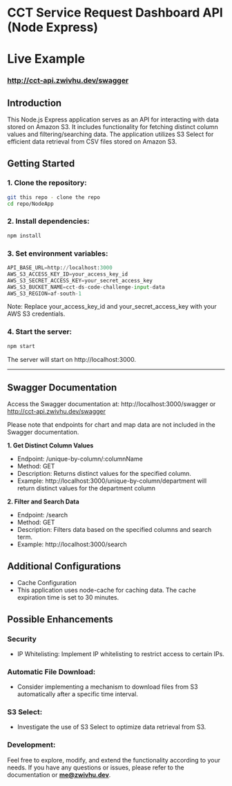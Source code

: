 # CCT Service Request Dashboard API (Node Express)


# Live Example
### http://cct-api.zwivhu.dev/swagger


## Introduction

This Node.js Express application serves as an API for interacting with data stored on Amazon S3. It includes functionality for fetching distinct column values and filtering/searching data. The application utilizes S3 Select for efficient data retrieval from CSV files stored on Amazon S3.

## Getting Started

### 1. Clone the repository:

   ```bash
   git this repo - clone the repo
   cd repo/NodeApp
  ```

### 2. Install dependencies:

   ```bash
   npm install
   ```

### 3. Set environment variables:
```python
API_BASE_URL=http://localhost:3000
AWS_S3_ACCESS_KEY_ID=your_access_key_id
AWS_S3_SECRET_ACCESS_KEY=your_secret_access_key
AWS_S3_BUCKET_NAME=cct-ds-code-challenge-input-data
AWS_S3_REGION=af-south-1
```
Note: Replace your_access_key_id and your_secret_access_key with your AWS S3 credentials.

### 4. Start the server:
   ```bash
   npm start
   ```

The server will start on http://localhost:3000.

_____

## Swagger Documentation
Access the Swagger documentation at: http://localhost:3000/swagger or
http://cct-api.zwivhu.dev/swagger

Please note that endpoints for chart and map data are not included in the Swagger documentation.

**1. Get Distinct Column Values**

   - Endpoint: /unique-by-column/:columnName
  -  Method: GET
  - Description: Returns distinct values for the specified column.
   - Example: http://localhost:3000/unique-by-column/department will return distinct values for the department column

**2. Filter and Search Data**
-  Endpoint: /search
- Method: GET
-  Description: Filters data based on the specified columns and search term.
-  Example: http://localhost:3000/search


## Additional Configurations
- Cache Configuration
-  This application uses node-cache for caching data. The cache expiration time is set to 30 minutes.

## Possible Enhancements
### Security
- IP Whitelisting: Implement IP whitelisting to restrict access to certain IPs.

### Automatic File Download:
- Consider implementing a mechanism to download files from S3 automatically after a specific time interval.

### S3 Select:
- Investigate the use of S3 Select to optimize data retrieval from S3.

### Development:
Feel free to explore, modify, and extend the functionality according to your needs. If you have any questions or issues, please refer to the documentation or **me@zwivhu.dev**.
